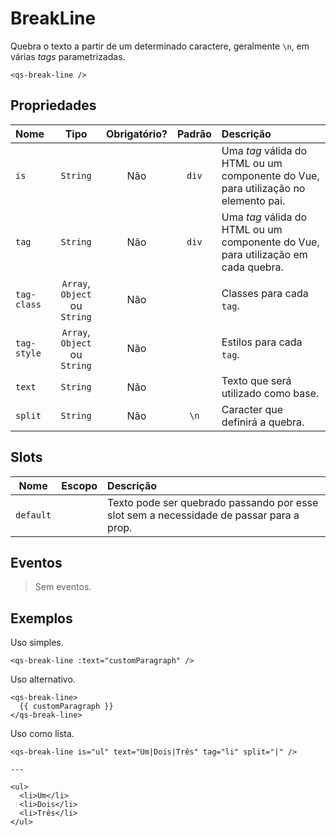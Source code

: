 # BreakLine

Quebra o texto a partir de um determinado caractere, geralmente `\n`, em várias _tags_ parametrizadas.

```
<qs-break-line />
```

## Propriedades

| Nome | Tipo | Obrigatório? | Padrão | Descrição |
|:-|:-:|:-:|:-:|:-|
| `is` | `String` | Não | `div` | Uma _tag_ válida do HTML ou um componente do Vue, para utilização no elemento pai. |
| `tag` | `String` | Não | `div` | Uma _tag_ válida do HTML ou um componente do Vue, para utilização em cada quebra. |
| `tag-class` | `Array`, `Object` ou `String` | Não | | Classes para cada `tag`. |
| `tag-style` | `Array`, `Object` ou `String` | Não | | Estilos para cada `tag`. |
| `text` | `String` | Não | | Texto que será utilizado como base. |
| `split` | `String` | Não | `\n` | Caracter que definirá a quebra. |

## Slots

| Nome | Escopo | Descrição
|:-:|:-:|:-|
| `default` | | Texto pode ser quebrado passando por esse slot sem a necessidade de passar para a prop. |

## Eventos

> Sem eventos.

## Exemplos

Uso simples.

```
<qs-break-line :text="customParagraph" />
```

Uso alternativo.

```
<qs-break-line>
  {{ customParagraph }}
</qs-break-line>
```

Uso como lista.

```
<qs-break-line is="ul" text="Um|Dois|Três" tag="li" split="|" />

---

<ul>
  <li>Um</li>
  <li>Dois</li>
  <li>Três</li>
</ul>
```
